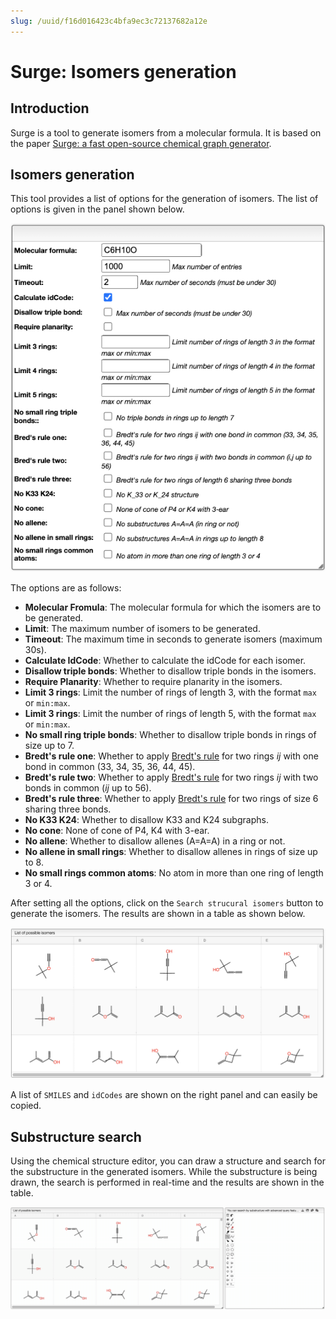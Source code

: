 ```yaml
---
slug: /uuid/f16d016423c4bfa9ec3c72137682a12e
---
```


# Surge: Isomers generation

## Introduction

Surge is a tool to generate isomers from a molecular formula. It is based on the paper [Surge: a fast open-source chemical graph generator](https://doi.org/10.1186/s13321-022-00604-9).

## Isomers generation

This tool provides a list of options for the generation of isomers. The list of options is given in the panel shown below.

![Surge Options](surge_options.png)

The options are as follows:

- **Molecular Fromula**: The molecular formula for which the isomers are to be generated.
- **Limit**: The maximum number of isomers to be generated.
- **Timeout**: The maximum time in seconds to generate isomers (maximum 30s).
- **Calculate IdCode**: Whether to calculate the idCode for each isomer.
- **Disallow triple bonds**: Whether to disallow triple bonds in the isomers.
- **Require Planarity**: Whether to require planarity in the isomers.
- **Limit 3 rings**: Limit the number of rings of length 3, with the format `max` or `min:max`.
- **Limit 3 rings**: Limit the number of rings of length 5, with the format `max` or `min:max`.
- **No small ring triple bonds**: Whether to disallow triple bonds in rings of size up to 7.
- **Bredt's rule one**: Whether to apply [Bredt's rule](https://en.wikipedia.org/wiki/Bredt's_rule) for two rings $ij$ with one bond in common (33, 34, 35, 36, 44, 45).
- **Bredt's rule two**: Whether to apply [Bredt's rule](https://en.wikipedia.org/wiki/Bredt's_rule) for two rings $ij$ with two bonds in common ($ij$ up to 56).
- **Bredt's rule three**: Whether to apply [Bredt's rule](https://en.wikipedia.org/wiki/Bredt's_rule) for two rings of size 6 sharing three bonds.
- **No K33 K24**: Whether to disallow K33 and K24 subgraphs.
- **No cone**: None of cone of P4, K4 with 3-ear.
- **No allene**: Whether to disallow allenes (A=A=A) in a ring or not.
- **No allene in small rings**: Whether to disallow allenes in rings of size up to 8.
- **No small rings common atoms**: No atom in more than one ring of length 3 or 4.

After setting all the options, click on the `Search strucural isomers` button to generate the isomers. The results are shown in a table as shown below.

![Surge Results](table_isom.png)

A list of `SMILES` and `idCodes` are shown on the right panel and can easily be copied.

## Substructure search

Using the chemical structure editor, you can draw a structure and search for the substructure in the generated isomers. While the substructure is being drawn, the search is performed in real-time and the results are shown in the table.

![substructure search](substructure_search.gif)
